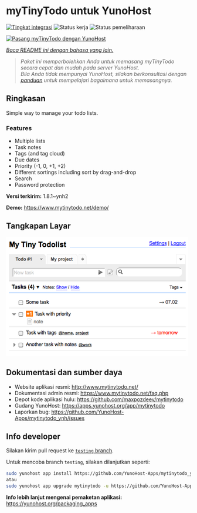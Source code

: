 <!--
N.B.: README ini dibuat secara otomatis oleh <https://github.com/YunoHost/apps/tree/master/tools/readme_generator>
Ini TIDAK boleh diedit dengan tangan.
-->

# myTinyTodo untuk YunoHost

[![Tingkat integrasi](https://apps.yunohost.org/badge/integration/mytinytodo)](https://ci-apps.yunohost.org/ci/apps/mytinytodo/)
![Status kerja](https://apps.yunohost.org/badge/state/mytinytodo)
![Status pemeliharaan](https://apps.yunohost.org/badge/maintained/mytinytodo)

[![Pasang myTinyTodo dengan YunoHost](https://install-app.yunohost.org/install-with-yunohost.svg)](https://install-app.yunohost.org/?app=mytinytodo)

*[Baca README ini dengan bahasa yang lain.](./ALL_README.md)*

> *Paket ini memperbolehkan Anda untuk memasang myTinyTodo secara cepat dan mudah pada server YunoHost.*  
> *Bila Anda tidak mempunyai YunoHost, silakan berkonsultasi dengan [panduan](https://yunohost.org/install) untuk mempelajari bagaimana untuk memasangnya.*

## Ringkasan

Simple way to manage your todo lists. 

### Features

- Multiple lists
- Task notes
- Tags (and tag cloud)
- Due dates
- Priority (-1, 0, +1, +2)
- Different sortings including sort by drag-and-drop
- Search
- Password protection


**Versi terkirim:** 1.8.1~ynh2

**Demo:** <https://www.mytinytodo.net/demo/>

## Tangkapan Layar

![Tangkapan Layar pada myTinyTodo](./doc/screenshots/shot-v14b1.png)

## Dokumentasi dan sumber daya

- Website aplikasi resmi: <http://www.mytinytodo.net/>
- Dokumentasi admin resmi: <https://www.mytinytodo.net/faq.php>
- Depot kode aplikasi hulu: <https://github.com/maxpozdeev/mytinytodo>
- Gudang YunoHost: <https://apps.yunohost.org/app/mytinytodo>
- Laporkan bug: <https://github.com/YunoHost-Apps/mytinytodo_ynh/issues>

## Info developer

Silakan kirim pull request ke [`testing` branch](https://github.com/YunoHost-Apps/mytinytodo_ynh/tree/testing).

Untuk mencoba branch `testing`, silakan dilanjutkan seperti:

```bash
sudo yunohost app install https://github.com/YunoHost-Apps/mytinytodo_ynh/tree/testing --debug
atau
sudo yunohost app upgrade mytinytodo -u https://github.com/YunoHost-Apps/mytinytodo_ynh/tree/testing --debug
```

**Info lebih lanjut mengenai pemaketan aplikasi:** <https://yunohost.org/packaging_apps>
